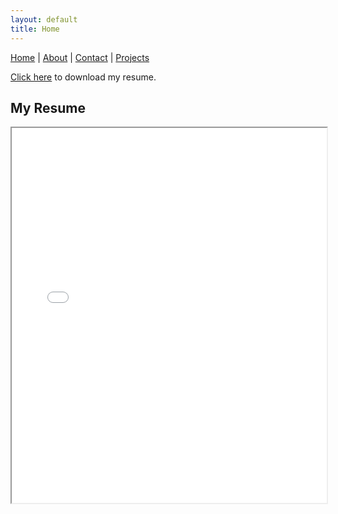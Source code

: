 ```yaml
---
layout: default
title: Home
---
```


[Home](index.md) | [About](about.md) | [Contact](contact.md) | [Projects](projects.md)

[Click here](documents/Ramesh%20T_Resume.pdf) to download my resume.

## My Resume

<iframe src="documents/Ramesh%20T_Resume.pdf" width="100%" height="600px">
    This browser does not support PDFs. Please download the PDF to view it:
    <a href="documents/Ramesh%20T_Resume.pdf">Download PDF</a>.
</iframe>
